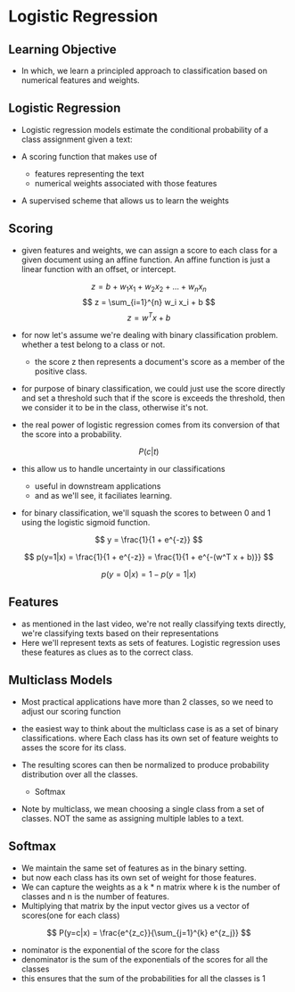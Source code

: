 # Logistic Regression

## Learning Objective

- In which, we learn a principled approach to classification based on numerical features and weights.

## Logistic Regression

- Logistic regression models estimate the conditional probability of a class assignment given a text:

- A scoring function that makes use of
  - features representing the text
  - numerical weights associated with those features
- A supervised scheme that allows us to learn the weights

## Scoring

- given features and weights, we can assign a score to each class for a given document using an affine function. An affine function is just a linear function with an offset, or intercept.

$$ z = b + w_1x_1 + w_2x_2 + ... + w_nx_n $$
$$ z = \sum_{i=1}^{n} w_i x_i + b $$
$$ z = w^T x + b $$

- for now let's assume we're dealing with binary classification problem. whether a test belong to a class or not.

  - the score z then represents a document's score as a member of the positive class.

- for purpose of binary classification, we could just use the score directly and set a threshold such that if the score is exceeds the threshold, then we consider it to be in the class, otherwise it's not.


- the real power of logistic regression comes from its conversion of that the score into a probability.

$$ P(c|t) $$

- this allow us to handle uncertainty in our classifications
  - useful in downstream applications
  - and as we'll see, it faciliates learning.

- for binary classification, we'll squash the scores to between 0 and 1 using the logistic sigmoid function.

$$ y = \frac{1}{1 + e^{-z}} $$

$$ p(y=1|x) = \frac{1}{1 + e^{-z}}  = \frac{1}{1 + e^{-(w^T x + b)}} $$

$$ p(y=0|x) = 1 - p(y=1|x) $$


## Features
- as mentioned in the last video, we're not really classifying texts directly, we're classifying texts based on their representations
- Here we'll represent texts as sets of features. Logistic regression uses these features as clues as to the correct class. 

## Multiclass Models

- Most practical applications have more than 2 classes, so we need to adjust our scoring function

- the easiest way to think about the multiclass case is as a set of binary classifications. where Each class has its own set of feature weights to asses the score for its class.
- The resulting scores can then be normalized to produce probability distribution over all the classes.
  - Softmax
- Note by multiclass, we mean choosing a single class from a set of classes. NOT the same as assigning multiple lables to a text.

## Softmax

- We maintain the same set of features as in  the binary setting.
- but now each class has its own set of weight for those features.
- We can capture the weights as a k * n matrix where k is the number of classes and n is the number of features.
- Multiplying that matrix by the input vector gives us a vector of scores(one for each class)

$$ P(y=c|x) = \frac{e^{z_c}}{\sum_{j=1}^{k} e^{z_j}} $$

- nominator is the exponential of the score for the class
- denominator is the sum of the exponentials of the scores for all the classes
- this ensures that the sum of the probabilities for all the classes is 1


